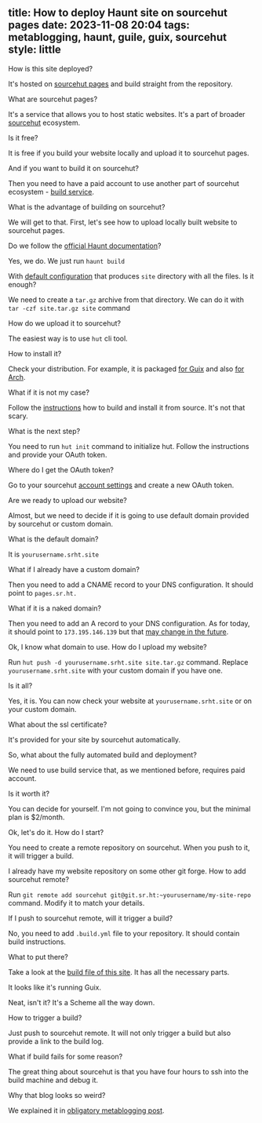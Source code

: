 title: How to deploy Haunt site on sourcehut pages
date: 2023-11-08 20:04
tags: metablogging, haunt, guile, guix, sourcehut
style: little
---

How is this site deployed?

It's hosted on [sourcehut pages](https://srht.site/) and build straight from the repository.

What are sourcehut pages?

It's a service that allows you to host static websites. It's a part of
broader [sourcehut](https://sourcehut.org/) ecosystem.

Is it free?

It is free if you build your website locally and upload it to sourcehut pages.

And if you want to build it on sourcehut?

Then you need to have a paid account to use another part of sourcehut
ecosystem - [build service](https://man.sr.ht/builds.sr.ht/).

What is the advantage of building on sourcehut?

We will get to that. First, let's see how to upload locally built website to
sourcehut pages.

Do we follow
the [official Haunt 
documentation](https://dthompson.us/manuals/haunt/index.html)?

Yes, we do. We just run `haunt build`

With [default configuration](https://dthompson.us/manuals/haunt/Sites.html) that
produces `site` directory with all the files. Is it enough?

We need to create a `tar.gz` archive from that directory. We can do it
with `tar -czf site.tar.gz site` command

How do we upload it to sourcehut?

The easiest way is to use `hut` cli tool.

How to install it?

Check your distribution. For example, it is packaged [for 
Guix](https://packages.guix.gnu.org/packages/hut/0.2.0/) and also [for 
Arch](https://archlinux.org/packages/extra/x86_64/hut/).

What if it is not my case?

Follow the [instructions](https://sr.ht/~emersion/hut/) how to build and install
it from source. It's not that scary.

What is the next step?

You need to run `hut init` command to initialize hut. Follow the instructions
and provide your OAuth token.

Where do I get the OAuth token?

Go to your sourcehut [account settings](https://meta.sr.ht/oauth2) and create a
new OAuth token.

Are we ready to upload our website?

Almost, but we need to decide if it is going to use default domain provided by
sourcehut or custom domain.

What is the default domain?

It is `yourusername.srht.site`

What if I already have a custom domain?

Then you need to add a CNAME record to your DNS configuration. It should point
to `pages.sr.ht.`

What if it is a naked domain?

Then you need to add an A record to your DNS configuration. As for today, it 
should point to `173.195.146.139` but that [may change in the 
future](https://srht.site/custom-domains).

Ok, I know what domain to use. How do I upload my website?

Run `hut push -d yourusername.srht.site site.tar.gz` command. Replace 
`yourusername.srht.site` with your custom domain if you have one.

Is it all?

Yes, it is. You can now check your website at `yourusername.srht.site` or on
your custom domain.

What about the ssl certificate?

It's provided for your site by sourcehut automatically.

So, what about the fully automated build and deployment?

We need to use build service that, as we mentioned before, requires paid
account.

Is it worth it?

You can decide for yourself. I'm not going to convince you, but the minimal plan
is $2/month.

Ok, let's do it. How do I start?

You need to create a remote repository on sourcehut. When you push to it, it
will trigger a build.

I already have my website repository on some other git forge. How to add
sourcehut remote?

Run `git remote add sourcehut git@git.sr.ht:~yourusername/my-site-repo` command.
Modify it to match your details.

If I push to sourcehut remote, will it trigger a build?

No, you need to add `.build.yml` file to your repository. It should contain
build instructions.

What to put there?

Take a look at
the [build file of this 
site](https://git.sr.ht/~filiplajszczak/filip-lajszczak-dev/tree/master/item/.build.yml).
It has all the necessary parts.

It looks like it's running Guix.

Neat, isn't it? It's a Scheme all the way down.

How to trigger a build?

Just push to sourcehut remote. It will not only trigger a build but also provide
a link to the build log.

What if build fails for some reason?

The great thing about sourcehut is that you have four hours to ssh into the build
machine and debug it.

Why that blog looks so weird?

We explained it
in [obligatory metablogging 
post](https://filip.lajszczak.dev/obligatory-metablogging-post.html).